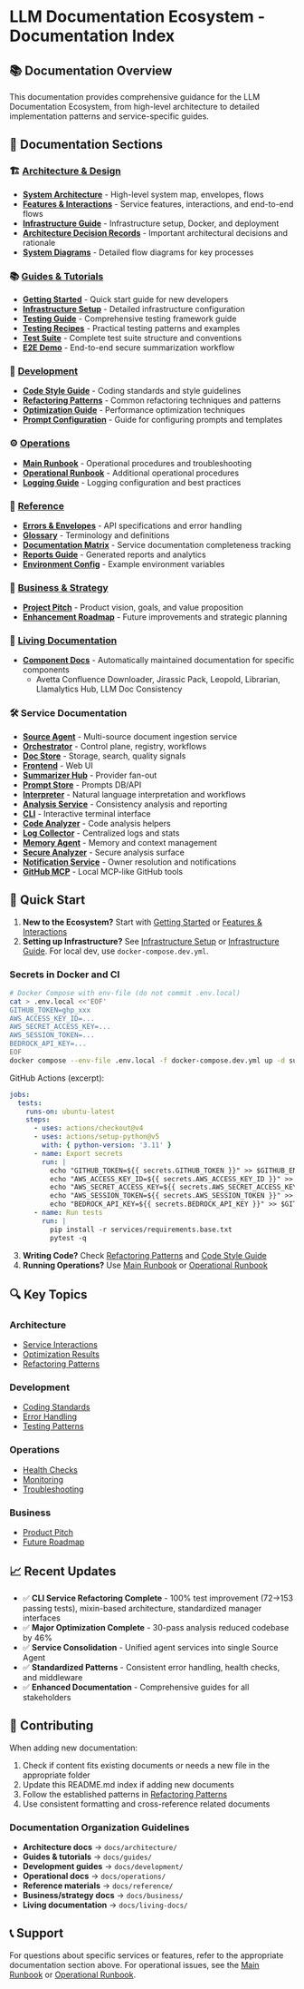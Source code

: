 # LLM Documentation Ecosystem - Documentation Index

## 📚 Documentation Overview

This documentation provides comprehensive guidance for the LLM Documentation Ecosystem, from high-level architecture to detailed implementation patterns and service-specific guides.

## 📖 Documentation Sections

### 🏗️ **[Architecture & Design](architecture/)**
- **[System Architecture](architecture/ARCHITECTURE.md)** - High-level system map, envelopes, flows
- **[Features & Interactions](architecture/FEATURES_AND_INTERACTIONS.md)** - Service features, interactions, and end-to-end flows
- **[Infrastructure Guide](architecture/INFRASTRUCTURE.md)** - Infrastructure setup, Docker, and deployment
- **[Architecture Decision Records](architecture/adr/)** - Important architectural decisions and rationale
- **[System Diagrams](architecture/diagrams/)** - Detailed flow diagrams for key processes

### 📚 **[Guides & Tutorials](guides/)**
- **[Getting Started](guides/GETTING_STARTED.md)** - Quick start guide for new developers
- **[Infrastructure Setup](guides/INFRASTRUCTURE_SETUP.md)** - Detailed infrastructure configuration
- **[Testing Guide](guides/TESTING_GUIDE.md)** - Comprehensive testing framework guide
- **[Testing Recipes](guides/TESTING_RECIPES.md)** - Practical testing patterns and examples
- **[Test Suite](guides/TEST_SUITE.md)** - Complete test suite structure and conventions
- **[E2E Demo](guides/E2E_Secure_Summarization_Demo.md)** - End-to-end secure summarization workflow

### 🔧 **[Development](development/)**
- **[Code Style Guide](development/CODESTYLE.md)** - Coding standards and style guidelines
- **[Refactoring Patterns](development/REFACTORING_PATTERNS.md)** - Common refactoring techniques and patterns
- **[Optimization Guide](development/OPTIMIZATION_GUIDE.md)** - Performance optimization techniques
- **[Prompt Configuration](development/PROMPT_CONFIGURATION_GUIDE.md)** - Guide for configuring prompts and templates

### ⚙️ **[Operations](operations/)**
- **[Main Runbook](operations/RUNBOOK.md)** - Operational procedures and troubleshooting
- **[Operational Runbook](operations/Operational_Runbook.md)** - Additional operational procedures
- **[Logging Guide](operations/LOGGING.md)** - Logging configuration and best practices

### 📖 **[Reference](reference/)**
- **[Errors & Envelopes](reference/ERRORS_AND_ENVELOPES.md)** - API specifications and error handling
- **[Glossary](reference/Glossary.md)** - Terminology and definitions
- **[Documentation Matrix](reference/DOCS_PARITY_MATRIX.md)** - Service documentation completeness tracking
- **[Reports Guide](reference/REPORTS_README.md)** - Generated reports and analytics
- **[Environment Config](reference/env.example)** - Example environment variables

### 🎯 **[Business & Strategy](business/)**
- **[Project Pitch](business/PITCH.md)** - Product vision, goals, and value proposition
- **[Enhancement Roadmap](business/Strengthening_TODOs.md)** - Future improvements and strategic planning

### 📜 **[Living Documentation](living-docs/)**
- **[Component Docs](living-docs/)** - Automatically maintained documentation for specific components
  - Avetta Confluence Downloader, Jirassic Pack, Leopold, Librarian, Llamalytics Hub, LLM Doc Consistency

### 🛠️ **Service Documentation**
- **[Source Agent](../services/source-agent/README.md)** - Multi-source document ingestion service
- **[Orchestrator](../services/orchestrator/README.md)** - Control plane, registry, workflows
- **[Doc Store](../services/doc-store/README.md)** - Storage, search, quality signals
- **[Frontend](../services/frontend/README.md)** - Web UI
- **[Summarizer Hub](../services/summarizer-hub/README.md)** - Provider fan-out
- **[Prompt Store](../services/prompt-store/README.md)** - Prompts DB/API
- **[Interpreter](../services/interpreter/README.md)** - Natural language interpretation and workflows
- **[Analysis Service](../services/analysis-service/README.md)** - Consistency analysis and reporting
- **[CLI](../services/cli/README.md)** - Interactive terminal interface
- **[Code Analyzer](../services/code-analyzer/README.md)** - Code analysis helpers
- **[Log Collector](../services/log-collector/README.md)** - Centralized logs and stats
- **[Memory Agent](../services/memory-agent/README.md)** - Memory and context management
- **[Secure Analyzer](../services/secure-analyzer/README.md)** - Secure analysis surface
- **[Notification Service](../services/notification-service/README.md)** - Owner resolution and notifications
- **[GitHub MCP](../services/github-mcp/README.md)** - Local MCP-like GitHub tools

## 🚀 Quick Start

1. **New to the Ecosystem?** Start with [Getting Started](guides/GETTING_STARTED.md) or [Features & Interactions](architecture/FEATURES_AND_INTERACTIONS.md)
2. **Setting up Infrastructure?** See [Infrastructure Setup](guides/INFRASTRUCTURE_SETUP.md) or [Infrastructure Guide](architecture/INFRASTRUCTURE.md). For local dev, use `docker-compose.dev.yml`.

### Secrets in Docker and CI

```bash
# Docker Compose with env-file (do not commit .env.local)
cat > .env.local <<'EOF'
GITHUB_TOKEN=ghp_xxx
AWS_ACCESS_KEY_ID=...
AWS_SECRET_ACCESS_KEY=...
AWS_SESSION_TOKEN=...
BEDROCK_API_KEY=...
EOF
docker compose --env-file .env.local -f docker-compose.dev.yml up -d summarizer-hub source-agent
```

GitHub Actions (excerpt):
```yaml
jobs:
  tests:
    runs-on: ubuntu-latest
    steps:
      - uses: actions/checkout@v4
      - uses: actions/setup-python@v5
        with: { python-version: '3.11' }
      - name: Export secrets
        run: |
          echo "GITHUB_TOKEN=${{ secrets.GITHUB_TOKEN }}" >> $GITHUB_ENV
          echo "AWS_ACCESS_KEY_ID=${{ secrets.AWS_ACCESS_KEY_ID }}" >> $GITHUB_ENV
          echo "AWS_SECRET_ACCESS_KEY=${{ secrets.AWS_SECRET_ACCESS_KEY }}" >> $GITHUB_ENV
          echo "AWS_SESSION_TOKEN=${{ secrets.AWS_SESSION_TOKEN }}" >> $GITHUB_ENV
          echo "BEDROCK_API_KEY=${{ secrets.BEDROCK_API_KEY }}" >> $GITHUB_ENV
      - name: Run tests
        run: |
          pip install -r services/requirements.base.txt
          pytest -q
```
3. **Writing Code?** Check [Refactoring Patterns](development/REFACTORING_PATTERNS.md) and [Code Style Guide](development/CODESTYLE.md)
4. **Running Operations?** Use [Main Runbook](operations/RUNBOOK.md) or [Operational Runbook](operations/Operational_Runbook.md)

## 🔍 Key Topics

### Architecture
- [Service Interactions](architecture/FEATURES_AND_INTERACTIONS.md#architecture-overview)
- [Optimization Results](development/OPTIMIZATION_GUIDE.md#quantitative-impact)
- [Refactoring Patterns](development/REFACTORING_PATTERNS.md#core-refactoring-patterns)

### Development
- [Coding Standards](development/CODESTYLE.md)
- [Error Handling](development/REFACTORING_PATTERNS.md#error-handling-standardization-pattern)
- [Testing Patterns](guides/TESTING_GUIDE.md#testing-patterns)

### Operations
- [Health Checks](architecture/FEATURES_AND_INTERACTIONS.md#service-feature-highlights)
- [Monitoring](operations/RUNBOOK.md)
- [Troubleshooting](operations/RUNBOOK.md#troubleshooting)

### Business
- [Product Pitch](business/PITCH.md)
- [Future Roadmap](business/Strengthening_TODOs.md)

## 📈 Recent Updates

- ✅ **CLI Service Refactoring Complete** - 100% test improvement (72→153 passing tests), mixin-based architecture, standardized manager interfaces
- ✅ **Major Optimization Complete** - 30-pass analysis reduced codebase by 46%
- ✅ **Service Consolidation** - Unified agent services into single Source Agent
- ✅ **Standardized Patterns** - Consistent error handling, health checks, and middleware
- ✅ **Enhanced Documentation** - Comprehensive guides for all stakeholders

## 🤝 Contributing

When adding new documentation:
1. Check if content fits existing documents or needs a new file in the appropriate folder
2. Update this README.md index if adding new documents
3. Follow the established patterns in [Refactoring Patterns](development/REFACTORING_PATTERNS.md)
4. Use consistent formatting and cross-reference related documents

### Documentation Organization Guidelines
- **Architecture docs** → `docs/architecture/`
- **Guides & tutorials** → `docs/guides/`
- **Development guides** → `docs/development/`
- **Operational docs** → `docs/operations/`
- **Reference materials** → `docs/reference/`
- **Business/strategy docs** → `docs/business/`
- **Living documentation** → `docs/living-docs/`

## 📞 Support

For questions about specific services or features, refer to the appropriate documentation section above. For operational issues, see the [Main Runbook](operations/RUNBOOK.md) or [Operational Runbook](operations/Operational_Runbook.md).
